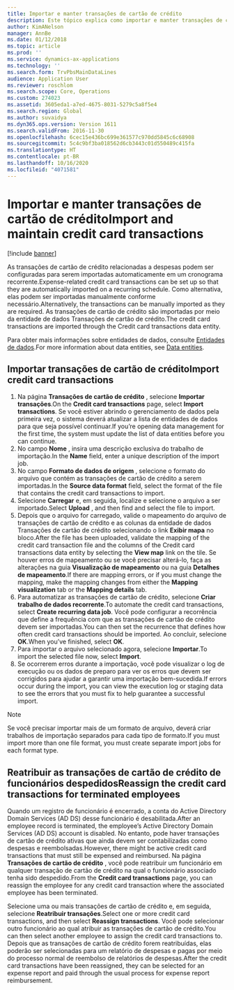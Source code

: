 ```yaml
---
title: Importar e manter transações de cartão de crédito
description: Este tópico explica como importar e manter transações de cartão de crédito relacionadas a despesas. Essas transações podem ser configuradas para que sejam importadas automaticamente em uma programação recorrente ou podem ser importadas manualmente conforme necessário.
author: KimANelson
manager: AnnBe
ms.date: 01/12/2018
ms.topic: article
ms.prod: ''
ms.service: dynamics-ax-applications
ms.technology: ''
ms.search.form: TrvPbsMainDataLines
audience: Application User
ms.reviewer: roschlom
ms.search.scope: Core, Operations
ms.custom: 274023
ms.assetid: 3605eda1-a7ed-4675-8031-5279c5a8f5e4
ms.search.region: Global
ms.author: suvaidya
ms.dyn365.ops.version: Version 1611
ms.search.validFrom: 2016-11-30
ms.openlocfilehash: 6cec15e436bc699e361577c970dd5845c6c68908
ms.sourcegitcommit: 5c4c9bf3ba018562d6cb3443c01d550489c415fa
ms.translationtype: HT
ms.contentlocale: pt-BR
ms.lasthandoff: 10/16/2020
ms.locfileid: "4071581"
---
```

# <a name="import-and-maintain-credit-card-transactions"></a><span data-ttu-id="dc7af-104">Importar e manter transações de cartão de crédito</span><span class="sxs-lookup"><span data-stu-id="dc7af-104">Import and maintain credit card transactions</span></span>

[!include [banner](../includes/banner.md)]

<span data-ttu-id="dc7af-105">As transações de cartão de crédito relacionadas a despesas podem ser configuradas para serem importadas automaticamente em um cronograma recorrente.</span><span class="sxs-lookup"><span data-stu-id="dc7af-105">Expense-related credit card transactions can be set up so that they are automatically imported on a recurring schedule.</span></span> <span data-ttu-id="dc7af-106">Como alternativa, elas podem ser importadas manualmente conforme necessário.</span><span class="sxs-lookup"><span data-stu-id="dc7af-106">Alternatively, the transactions can be manually imported as they are required.</span></span> <span data-ttu-id="dc7af-107">As transações de cartão de crédito são importadas por meio da entidade de dados Transações de cartão de crédito.</span><span class="sxs-lookup"><span data-stu-id="dc7af-107">The credit card transactions are imported through the Credit card transactions data entity.</span></span>

<span data-ttu-id="dc7af-108">Para obter mais informações sobre entidades de dados, consulte [Entidades de dados](https://docs.microsoft.com/dynamics365/fin-ops-core/dev-itpro/data-entities/data-entities).</span><span class="sxs-lookup"><span data-stu-id="dc7af-108">For more information about data entities, see [Data entities](https://docs.microsoft.com/dynamics365/fin-ops-core/dev-itpro/data-entities/data-entities).</span></span>

## <a name="import-credit-card-transactions"></a><span data-ttu-id="dc7af-109">Importar transações de cartão de crédito</span><span class="sxs-lookup"><span data-stu-id="dc7af-109">Import credit card transactions</span></span>

1. <span data-ttu-id="dc7af-110">Na página **Transações de cartão de crédito** , selecione **Importar transações**.</span><span class="sxs-lookup"><span data-stu-id="dc7af-110">On the **Credit card transactions** page, select **Import transactions**.</span></span> <span data-ttu-id="dc7af-111">Se você estiver abrindo o gerenciamento de dados pela primeira vez, o sistema deverá atualizar a lista de entidades de dados para que seja possível continuar.</span><span class="sxs-lookup"><span data-stu-id="dc7af-111">If you’re opening data management for the first time, the system must update the list of data entities before you can continue.</span></span>
2. <span data-ttu-id="dc7af-112">No campo **Nome** , insira uma descrição exclusiva do trabalho de importação.</span><span class="sxs-lookup"><span data-stu-id="dc7af-112">In the **Name** field, enter a unique description of the import job.</span></span>
3. <span data-ttu-id="dc7af-113">No campo **Formato de dados de origem** , selecione o formato do arquivo que contém as transações de cartão de crédito a serem importadas.</span><span class="sxs-lookup"><span data-stu-id="dc7af-113">In the **Source data format** field, select the format of the file that contains the credit card transactions to import.</span></span>
4. <span data-ttu-id="dc7af-114">Selecione **Carregar** e, em seguida, localize e selecione o arquivo a ser importado.</span><span class="sxs-lookup"><span data-stu-id="dc7af-114">Select **Upload** , and then find and select the file to import.</span></span>
5. <span data-ttu-id="dc7af-115">Depois que o arquivo for carregado, valide o mapeamento do arquivo de transações de cartão de crédito e as colunas da entidade de dados Transações de cartão de crédito selecionando o link **Exibir mapa** no bloco.</span><span class="sxs-lookup"><span data-stu-id="dc7af-115">After the file has been uploaded, validate the mapping of the credit card transaction file and the columns of the Credit card transactions data entity by selecting the **View map** link on the tile.</span></span> <span data-ttu-id="dc7af-116">Se houver erros de mapeamento ou se você precisar alterá-lo, faça as alterações na guia **Visualização de mapeamento** ou na guia **Detalhes de mapeamento**.</span><span class="sxs-lookup"><span data-stu-id="dc7af-116">If there are mapping errors, or if you must change the mapping, make the mapping changes from either the **Mapping visualization** tab or the **Mapping details** tab.</span></span>
6. <span data-ttu-id="dc7af-117">Para automatizar as transações de cartão de crédito, selecione **Criar trabalho de dados recorrente**.</span><span class="sxs-lookup"><span data-stu-id="dc7af-117">To automate the credit card transactions, select **Create recurring data job**.</span></span> <span data-ttu-id="dc7af-118">Você pode configurar a recorrência que define a frequência com que as transações de cartão de crédito devem ser importadas.</span><span class="sxs-lookup"><span data-stu-id="dc7af-118">You can then set the recurrence that defines how often credit card transactions should be imported.</span></span> <span data-ttu-id="dc7af-119">Ao concluir, selecione **OK**.</span><span class="sxs-lookup"><span data-stu-id="dc7af-119">When you’ve finished, select **OK**.</span></span>
7. <span data-ttu-id="dc7af-120">Para importar o arquivo selecionado agora, selecione **Importar**.</span><span class="sxs-lookup"><span data-stu-id="dc7af-120">To import the selected file now, select **Import**.</span></span>
8. <span data-ttu-id="dc7af-121">Se ocorrerem erros durante a importação, você pode visualizar o log de execução ou os dados de preparo para ver os erros que devem ser corrigidos para ajudar a garantir uma importação bem-sucedida.</span><span class="sxs-lookup"><span data-stu-id="dc7af-121">If errors occur during the import, you can view the execution log or staging data to see the errors that you must fix to help guarantee a successful import.</span></span>

> [!NOTE]
> <span data-ttu-id="dc7af-122">Se você precisar importar mais de um formato de arquivo, deverá criar trabalhos de importação separados para cada tipo de formato.</span><span class="sxs-lookup"><span data-stu-id="dc7af-122">If you must import more than one file format, you must create separate import jobs for each format type.</span></span>

## <a name="reassign-the-credit-card-transactions-for-terminated-employees"></a><span data-ttu-id="dc7af-123">Reatribuir as transações de cartão de crédito de funcionários despedidos</span><span class="sxs-lookup"><span data-stu-id="dc7af-123">Reassign the credit card transactions for terminated employees</span></span>

<span data-ttu-id="dc7af-124">Quando um registro de funcionário é encerrado, a conta do Active Directory Domain Services (AD DS) desse funcionário é desabilitada.</span><span class="sxs-lookup"><span data-stu-id="dc7af-124">After an employee record is terminated, the employee’s Active Directory Domain Services (AD DS) account is disabled.</span></span> <span data-ttu-id="dc7af-125">No entanto, pode haver transações de cartão de crédito ativas que ainda devem ser contabilizadas como despesas e reembolsadas.</span><span class="sxs-lookup"><span data-stu-id="dc7af-125">However, there might be active credit card transactions that must still be expensed and reimbursed.</span></span> <span data-ttu-id="dc7af-126">Na página **Transações de cartão de crédito** , você pode reatribuir um funcionário em qualquer transação de cartão de crédito na qual o funcionário associado tenha sido despedido.</span><span class="sxs-lookup"><span data-stu-id="dc7af-126">From the **Credit card transactions** page, you can reassign the employee for any credit card transaction where the associated employee has been terminated.</span></span>

<span data-ttu-id="dc7af-127">Selecione uma ou mais transações de cartão de crédito e, em seguida, selecione **Reatribuir transações**.</span><span class="sxs-lookup"><span data-stu-id="dc7af-127">Select one or more credit card transactions, and then select **Reassign transactions**.</span></span> <span data-ttu-id="dc7af-128">Você pode selecionar outro funcionário ao qual atribuir as transações de cartão de crédito.</span><span class="sxs-lookup"><span data-stu-id="dc7af-128">You can then select another employee to assign the credit card transactions to.</span></span> <span data-ttu-id="dc7af-129">Depois que as transações de cartão de crédito forem reatribuídas, elas poderão ser selecionadas para um relatório de despesas e pagas por meio do processo normal de reembolso de relatórios de despesas.</span><span class="sxs-lookup"><span data-stu-id="dc7af-129">After the credit card transactions have been reassigned, they can be selected for an expense report and paid through the usual process for expense report reimbursement.</span></span>
